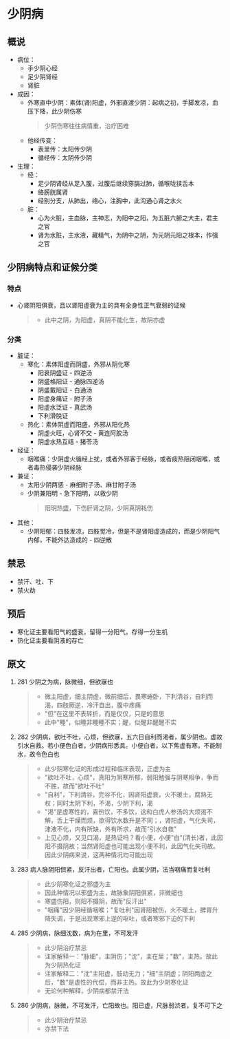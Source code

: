 # 少阴病
## 概说
* 病位：
    * 手少阴心经
    * 足少阴肾经
    * 肾脏
* 成因：
    * 外寒直中少阴：素体(肾)阳虚，外邪直渡少阴：起病之初，手脚发凉，血压下降，此少阴伤寒
        > 少阴伤寒往往病情重，治疗困难
    * 他经传变：
        * 表里传：太阳传少阴
        * 循经传：太阴传少阴
* 生理：
    * 经：
        * 足少阴肾经从足入腹，过腹后继续穿膈过肺，循喉咙挟舌本
        * 络膀胱属肾
        * 经别分支，从肺出，络心，注胸中，此沟通心肾之水火
    * 脏：
        * 心为火脏，主血脉，主神志，为阳中之阳，为五脏六腑之大主，君主之官
        * 肾为水脏，主水液，藏精气，为阴中之阴，为元阴元阳之根本，作强之官

## 少阴病特点和证候分类
### 特点
* 心肾阴阳俱衰，且以肾阳虚衰为主的具有全身性正气衰弱的证候
    > * 此中之阴，为阳虚，真阴不能化生，故阴亦虚

### 分类
* 脏证：
    * 寒化：素体阳虚而阴盛，外邪从阴化寒
        * 阳衰阴盛证 - 四逆汤
        * 阴盛格阳证 - 通脉四逆汤
        * 阴盛戴阳证 - 白通汤
        * 阳虚身痛证 - 附子汤
        * 阳虚水泛证 - 真武汤
        * 下利滑脱证
    * 热化：素体阴虚而阳盛，外邪从阳化热
        * 阴虚火旺，心肾不交 - 黄连阿胶汤
        * 阴虚水热互结 - 猪苓汤
* 经证：
    * 咽喉痛：少阴虚火循经上扰，或者外邪客于经脉，或者痰热阻闭咽喉，或者毒热侵袭少阴经脉
* 兼证：
    * 太阳少阴两感 - 麻细附子汤、麻甘附子汤
    * 少阴兼阳明 - 急下阳明，以救少阴
        > 阳明热盛，下伤肝肾之阴，少阴真阴耗伤
* 其他：
    * 少阴阳郁：四肢发凉，四肢觉冷，但是不是肾阳虚造成的，而是少阴阳气内郁，不能外达造成的 - 四逆散

## 禁忌
* 禁汗、吐、下
* 禁火劫

## 预后
* 寒化证主要看阳气的盛衰，留得一分阳气，存得一分生机
* 热化证主要看阴液的存亡

## 原文
1. 281 少阴之为病，脉微细，但欲寐也
    > * 微主阳虚，细主阴虚，微前细后，畏寒蜷卧，下利清谷，自利而渴，四肢厥逆，冷汗自出，腹中疼痛
    > * "但"在这里不表转折，而是仅仅，只是的意思
    > * 此中"睡"，似睡非睡睡不实；醒，似醒非醒醒不实
2. 282 少阴病，欲吐不吐，心烦，但欲寐，五六日自利而渇者，属少阴也。虚故引水自救。若小便色白者，少阴病形悉具。小便白者，以下焦虚有寒，不能制水，故令色白也
    > * 此少阴寒化证的形成过程和临床表现，正虚为主
    > * "欲吐不吐，心烦"，真阳为阴寒所郁，弱阳勉强与阴寒相争，争而不胜，故而"欲吐不吐"
    > * "自利"，下利清谷，完谷不化，因肾阳虚衰，火不暖土，腐熟无权；同时太阴下利，不渴，少阴下利，渴
    > * "渇"是虚寒性的，喜热饮，不多饮，这和白虎人参汤的大烦渴不解，舌上干燥而烦，欲得饮水数升是不同；，肾阳虚，气化失司，津液不化，内有所缺，外有所求，故而"引水自救"
    > * 上见心烦，又见口渴，是热证吗？看小便，小便"白"(清长)者，此因阳不摄阴故；当然肾阳虚也可能出现小便不利，此因气化失司故。因此少阴病来说，这两种情况均可能出现
3. 283 病人脉阴阳倶紧，反汗出者，亡阳也。此属少阴，法当咽痛而复吐利
    > * 此少阴寒化证之邪盛为主
    > * 因此种情况以邪盛为主，故脉象阴阳俱紧，非微细也
    > * 寒盛伤阳，则阳不摄阴，故而"反汗出"
    > * "咽痛"因少阴经循咽喉；"复吐利"因肾阳被伤，火不暖土，脾胃升降失调，于是出现寒邪上逆的呕吐，或者寒邪下迫的下利
4. 285 少阴病，脉细沈数，病为在里，不可发汗
    > * 此少阴治疗禁忌
    > * 注家解释一："脉细"，主阴伤；"沈"，主在里；"数"，主热。故此为少阴热化证
    > * 注家解释二："沈"主阳虚，鼓动无力；"细"主阴虚；阴阳两虚之后，"数"是虚性的代偿，而非主热。故此为少阴寒化证
    > * 无论何种解释，少阴病都禁汗法
5. 286 少阴病，脉微，不可发汗，亡阳故也。阳已虚，尺脉弱渋者，复不可下之
    > * 此少阴治疗禁忌
    > * 亦禁下法
